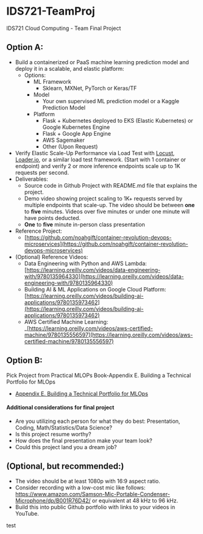 # IDS721-TeamProj
IDS721 Cloud Computing - Team Final Project

## Option A:

*   Build a containerized or PaaS machine learning prediction model and deploy it in a scalable, and elastic platform:
    *   Options:
        *   ML Framework
            *   Sklearn, MXNet, PyTorch or Keras/TF
        *   Model
            *   Your own supervised ML prediction model or a Kaggle Prediction Model
        *   Platform
            *   Flask + Kubernetes deployed to EKS (Elastic Kubernetes) or Google Kubernetes Engine
            *   Flask + Google App Engine
            *   AWS Sagemaker
            *   Other (Upon Request)
*   Verify Elastic Scale-Up Performance via Load Test with [Locust](https://locust.io/), [Loader.io](https://loader.io), or a similar load test framework. (Start with 1 container or endpoint) and verify 2 or more inference endpoints scale up to 1K requests per second.
*   Deliverables:
    *   Source code in Github Project with README.md file that explains the project.
    *   Demo video showing project scaling to 1K+ requests served by multiple endpoints that scale-up.   The video should be between **one** to **five** minutes.  Videos over five minutes or under one minute will have points deducted.
    *   **One** to **five** minute in-person class presentation
*   Reference Project:
    *   [https://github.com/noahgift/container-revolution-devops-microservices](https://github.com/noahgift/container-revolution-devops-microservices)
*   (Optional) Reference Videos:
    *   Data Engineering with Python and AWS Lambda:  [https://learning.oreilly.com/videos/data-engineering-with/9780135964330](https://learning.oreilly.com/videos/data-engineering-with/9780135964330)
    *   Building AI & ML Applications on Google Cloud Platform:  [https://learning.oreilly.com/videos/building-ai-applications/9780135973462](https://learning.oreilly.com/videos/building-ai-applications/9780135973462)
    *   AWS Certified Machine Learning: _[https://learning.oreilly.com/videos/aws-certified-machine/9780135556597](https://learning.oreilly.com/videos/aws-certified-machine/9780135556597)

## Option B:  
Pick Project from Practical MLOPs Book-Appendix E. Building a Technical Portfolio for MLOps

* [Appendix E. Building a Technical Portfolio for MLOps](https://learning.oreilly.com/library/view/practical-mlops/9781098103002/app05.html#idm45917434442872)

#### Additional considerations for final project

* Are you utilizing each person for what they do best:  Presentation, Coding, Math/Statistics/Data Science?
* Is this project resume worthy?
* How does the final presentation make your team look?
* Could this project land you a dream job?

## (Optional, but recommended:)

* The video should be at least 1080p with 16:9 aspect ratio.
* Consider recording with a  low-cost mic like follows:  https://www.amazon.com/Samson-Mic-Portable-Condenser-Microphone/dp/B001R76D42/ or equivalent at 48 kHz to 96 kHz.
* Build this into public Github portfolio with links to your videos in YouTube.
    
test
